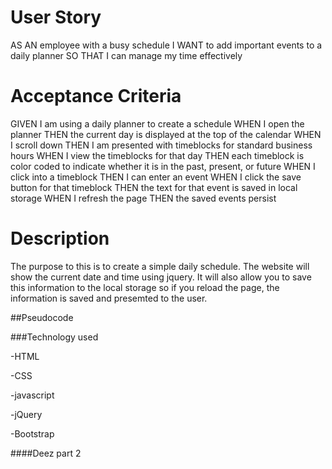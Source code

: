 # User Story

AS AN employee with a busy schedule
I WANT to add important events to a daily planner
SO THAT I can manage my time effectively

# Acceptance Criteria

GIVEN I am using a daily planner to create a schedule
WHEN I open the planner
THEN the current day is displayed at the top of the calendar
WHEN I scroll down
THEN I am presented with timeblocks for standard business hours
WHEN I view the timeblocks for that day
THEN each timeblock is color coded to indicate whether it is in the past, present, or future
WHEN I click into a timeblock
THEN I can enter an event
WHEN I click the save button for that timeblock
THEN the text for that event is saved in local storage
WHEN I refresh the page
THEN the saved events persist

# Description 

The purpose to this is to create a simple daily schedule. The website will show the current date and time using jquery. It will also allow you to save this information to the local storage so if you reload the page, the information is saved and presemted to the user. 

##Pseudocode 

###Technology used

-HTML

-CSS

-javascript

-jQuery

-Bootstrap

####Deez part 2
